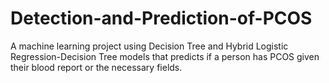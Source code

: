 # Detection-and-Prediction-of-PCOS
A machine learning project using Decision Tree and Hybrid Logistic Regression-Decision Tree models that predicts if a person has PCOS given their blood report or the necessary fields.
